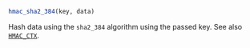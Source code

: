 ```julia
hmac_sha2_384(key, data)
```

Hash data using the `sha2_384` algorithm using the passed key. See also [`HMAC_CTX`](@ref).
